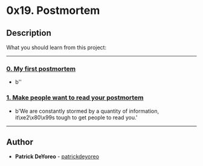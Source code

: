 # 0x19. Postmortem

## Description
What you should learn from this project:

---

### [0. My first postmortem](./README.md)
* b''


### [1. Make people want to read your postmortem](./README.md)
* b'We are constantly stormed by a quantity of information, it\xe2\x80\x99s tough to get people to read you.'

---

## Author
* **Patrick DeYoreo** - [patrickdeyoreo](https://github.com/patrickdeyoreo)